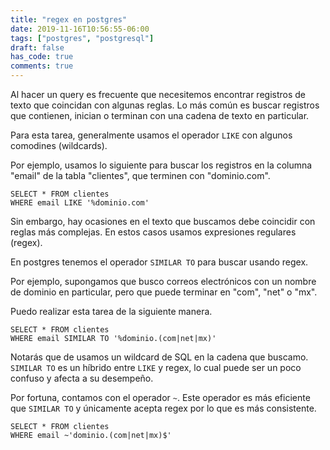 ```yaml
---
title: "regex en postgres"
date: 2019-11-16T10:56:55-06:00
tags: ["postgres", "postgresql"]
draft: false
has_code: true
comments: true
---
```


Al hacer un query es frecuente que necesitemos encontrar registros de texto que coincidan con algunas reglas. Lo más común es buscar registros que contienen, inician o terminan con una cadena de texto en particular. 

Para esta tarea, generalmente usamos el operador `LIKE` con algunos comodines (wildcards).

Por ejemplo, usamos lo siguiente para buscar los registros en la columna "email" de la tabla "clientes", que terminen con "dominio.com".

```postgresql
SELECT * FROM clientes
WHERE email LIKE '%dominio.com'
```

Sin embargo, hay ocasiones en el texto que buscamos debe coincidir con reglas más complejas. En estos casos usamos expresiones regulares (regex).

En postgres tenemos el operador `SIMILAR TO` para buscar usando regex.

Por ejemplo, supongamos que busco correos electrónicos con un nombre de dominio en particular, pero que puede terminar en "com", "net" o "mx".

Puedo realizar esta tarea de la siguiente manera.

```postgresql
SELECT * FROM clientes
WHERE email SIMILAR TO '%dominio.(com|net|mx)'
```

Notarás que de usamos un wildcard de SQL en la cadena que buscamo. `SIMILAR TO` es un híbrido entre `LIKE` y regex, lo cual puede ser un poco confuso y afecta a su desempeño.

Por fortuna, contamos con el operador `~`. Este operador es más eficiente que `SIMILAR TO` y únicamente acepta regex por lo que es más consistente.

```postgresql
SELECT * FROM clientes
WHERE email ~'dominio.(com|net|mx)$'
```